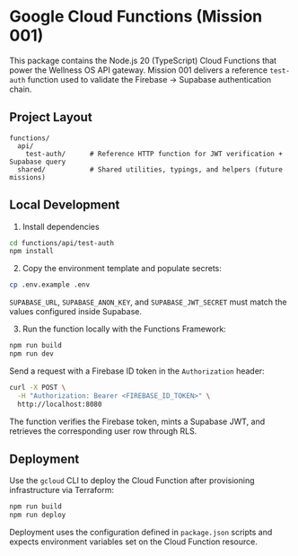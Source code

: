 # Google Cloud Functions (Mission 001)

This package contains the Node.js 20 (TypeScript) Cloud Functions that power the Wellness OS API gateway. Mission 001 delivers a reference `test-auth` function used to validate the Firebase → Supabase authentication chain.

## Project Layout

```
functions/
  api/
    test-auth/      # Reference HTTP function for JWT verification + Supabase query
  shared/           # Shared utilities, typings, and helpers (future missions)
```

## Local Development

1. Install dependencies

```bash
cd functions/api/test-auth
npm install
```

2. Copy the environment template and populate secrets:

```bash
cp .env.example .env
```

`SUPABASE_URL`, `SUPABASE_ANON_KEY`, and `SUPABASE_JWT_SECRET` must match the values configured inside Supabase.

3. Run the function locally with the Functions Framework:

```bash
npm run build
npm run dev
```

Send a request with a Firebase ID token in the `Authorization` header:

```bash
curl -X POST \
  -H "Authorization: Bearer <FIREBASE_ID_TOKEN>" \
  http://localhost:8080
```

The function verifies the Firebase token, mints a Supabase JWT, and retrieves the corresponding user row through RLS.

## Deployment

Use the `gcloud` CLI to deploy the Cloud Function after provisioning infrastructure via Terraform:

```bash
npm run build
npm run deploy
```

Deployment uses the configuration defined in `package.json` scripts and expects environment variables set on the Cloud Function resource.

